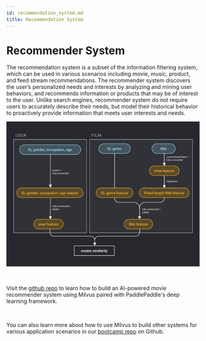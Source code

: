 ```yaml
---
id: recommendation_system.md
title: Recommendation System
---
```


# Recommender System 

The recommendation system is a subset of the information filtering system, which can be used in various scenarios including movie, music, product, and feed stream recommendations. The recommender system discovers the user’s personalized needs and interests by analyzing and mining user behaviors, and recommends information or products that may be of interest to the user. Unlike search engines, recommender system do not require users to accurately describe their needs, but model their historical behavior to proactively provide information that meets user interests and needs.

![recommender_system](../../../assets/recommendation_system.png)

<br/>

Visit the [github repo](https://github.com/milvus-io/bootcamp/tree/master/solutions/recommendation_system) to learn how to build an AI-powered movie recommender system using Milvus paired with PaddlePaddle's deep learning framework.

<br/>

You can also learn more about how to use Milvus to build other systems for various application scenarios in our [bootcamp repo](https://github.com/milvus-io/bootcamp) on Github.
